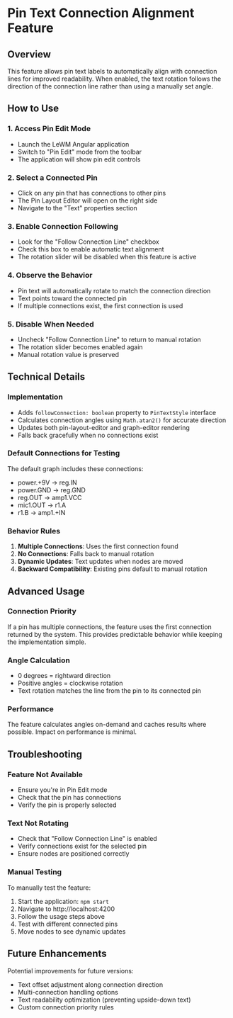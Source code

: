 # Pin Text Connection Alignment Feature

## Overview
This feature allows pin text labels to automatically align with connection lines for improved readability. When enabled, the text rotation follows the direction of the connection line rather than using a manually set angle.

## How to Use

### 1. Access Pin Edit Mode
- Launch the LeWM Angular application
- Switch to "Pin Edit" mode from the toolbar
- The application will show pin edit controls

### 2. Select a Connected Pin
- Click on any pin that has connections to other pins
- The Pin Layout Editor will open on the right side
- Navigate to the "Text" properties section

### 3. Enable Connection Following
- Look for the "Follow Connection Line" checkbox
- Check this box to enable automatic text alignment
- The rotation slider will be disabled when this feature is active

### 4. Observe the Behavior
- Pin text will automatically rotate to match the connection direction
- Text points toward the connected pin
- If multiple connections exist, the first connection is used

### 5. Disable When Needed
- Uncheck "Follow Connection Line" to return to manual rotation
- The rotation slider becomes enabled again
- Manual rotation value is preserved

## Technical Details

### Implementation
- Adds `followConnection: boolean` property to `PinTextStyle` interface
- Calculates connection angles using `Math.atan2()` for accurate direction
- Updates both pin-layout-editor and graph-editor rendering
- Falls back gracefully when no connections exist

### Default Connections for Testing
The default graph includes these connections:
- power.+9V → reg.IN
- power.GND → reg.GND
- reg.OUT → amp1.VCC
- mic1.OUT → r1.A
- r1.B → amp1.+IN

### Behavior Rules
1. **Multiple Connections**: Uses the first connection found
2. **No Connections**: Falls back to manual rotation
3. **Dynamic Updates**: Text updates when nodes are moved
4. **Backward Compatibility**: Existing pins default to manual rotation

## Advanced Usage

### Connection Priority
If a pin has multiple connections, the feature uses the first connection returned by the system. This provides predictable behavior while keeping the implementation simple.

### Angle Calculation
- 0 degrees = rightward direction
- Positive angles = clockwise rotation
- Text rotation matches the line from the pin to its connected pin

### Performance
The feature calculates angles on-demand and caches results where possible. Impact on performance is minimal.

## Troubleshooting

### Feature Not Available
- Ensure you're in Pin Edit mode
- Check that the pin has connections
- Verify the pin is properly selected

### Text Not Rotating
- Check that "Follow Connection Line" is enabled
- Verify connections exist for the selected pin
- Ensure nodes are positioned correctly

### Manual Testing
To manually test the feature:
1. Start the application: `npm start`
2. Navigate to http://localhost:4200
3. Follow the usage steps above
4. Test with different connected pins
5. Move nodes to see dynamic updates

## Future Enhancements
Potential improvements for future versions:
- Text offset adjustment along connection direction
- Multi-connection handling options
- Text readability optimization (preventing upside-down text)
- Custom connection priority rules